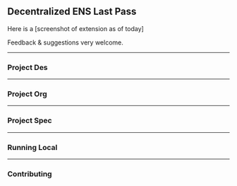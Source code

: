 

## Decentralized ENS Last Pass

Here is a [screenshot of extension as of today]

Feedback & suggestions very welcome.

---

### Project Des

---
### Project Org

---

### Project Spec

---

### Running Local

---

### Contributing
